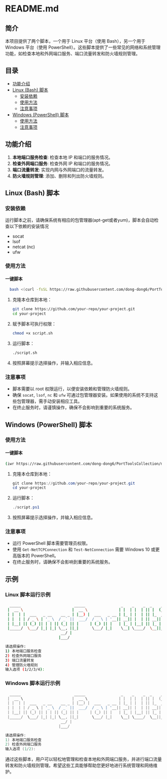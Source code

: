 # README.md

## 简介

本项目提供了两个脚本，一个用于 Linux 平台（使用 Bash），另一个用于 Windows 平台（使用 PowerShell）。这些脚本提供了一些常见的网络和系统管理功能，如检查本地和外网端口服务、端口流量转发和防火墙规则管理。

## 目录
- [功能介绍](#功能介绍)
- [Linux (Bash) 脚本](#linux-bash-脚本)
  - [安装依赖](#安装依赖)
  - [使用方法](#使用方法)
  - [注意事项](#注意事项)
- [Windows (PowerShell) 脚本](#windows-powershell-脚本)
  - [使用方法](#使用方法-1)
  - [注意事项](#注意事项-1)

## 功能介绍

1. **本地端口服务检查**: 检查本地 IP 和端口的服务情况。
2. **检查外网端口服务**: 检查外网 IP 和端口的服务情况。
3. **端口流量转发**: 实现内网与外网端口的流量转发。
4. **防火墙规则管理**: 添加、删除和列出防火墙规则。

## Linux (Bash) 脚本

### 安装依赖

运行脚本之前，请确保系统有相应的包管理器(apt-get或者yum)，脚本会自动检查以下依赖的安装情况
- socat
- lsof
- netcat (nc)
- ufw

### 使用方法
#### 一键脚本
```sh
  bash <(curl -fsSL https://raw.githubusercontent.com/dong-dong6/PortToolsCollection/main/forward.sh)
```
1. 克隆本仓库到本地：
   ```sh
   git clone https://github.com/your-repo/your-project.git
   cd your-project
   ```

2. 赋予脚本可执行权限：
   ```sh
   chmod +x script.sh
   ```

3. 运行脚本：
   ```sh
   ./script.sh
   ```

4. 按照屏幕提示选择操作，并输入相应信息。

### 注意事项

- 脚本需要以 root 权限运行，以便安装依赖和管理防火墙规则。
- 确保 `socat`, `lsof`, `nc` 和 `ufw` 可通过包管理器安装。如果使用的系统不支持这些包管理器，需手动安装相应工具。
- 在终止服务时，请谨慎操作，确保不会影响到重要的系统服务。

## Windows (PowerShell) 脚本

### 使用方法
#### 一键脚本
```sh
(iwr https://raw.githubusercontent.com/dong-dong6/PortToolsCollection/main/forward-windows.ps1).content |iex
```

1. 克隆本仓库到本地：
   ```powershell
   git clone https://github.com/your-repo/your-project.git
   cd your-project
   ```

2. 运行脚本：
   ```powershell
   ./script.ps1
   ```

3. 按照屏幕提示选择操作，并输入相应信息。

### 注意事项

- 运行 PowerShell 脚本需要管理员权限。
- 使用 `Get-NetTCPConnection` 和 `Test-NetConnection` 需要 Windows 10 或更高版本的 PowerShell。
- 在终止服务时，请确保不会影响到重要的系统服务。

## 示例

### Linux 脚本运行示例

```sh
  _____                        _____                _    _    _  _    _  _
 |  __ \                      |  __ \              | |  | |  | || |  (_)| |
 | |  | |  ___   _ __    __ _ | |__) |  ___   _ __ | |_ | |  | || |_  _ | |
 | |  | | / _ \ | '_ \  / _` ||  ___/  / _ \ | '__|| __|| |  | || __|| || |
 | |__| || (_) || | | || (_| || |     | (_) || |   | |_ | |__| || |_ | || |
 |_____/  \___/ |_| |_| \__, ||_|      \___/ |_|    \__| \____/  \__||_||_|
                         __/ |
                        |___/

请选择操作:
1) 本地端口服务检查
2) 检查外网端口服务
3) 端口流量转发
4) 管理防火墙规则
输入选项 (1/2/3/4):
```

### Windows 脚本运行示例

```powershell
  _____                        _____                _    _    _  _    _  _
 |  __ \                      |  __ \              | |  | |  | || |  (_)| |
 | |  | |  ___   _ __    __ _ | |__) |  ___   _ __ | |_ | |  | || |_  _ | |
 | |  | | / _ \ | '_ \  / _` ||  ___/  / _ \ | '__|| __|| |  | || __|| || |
 | |__| || (_) || | | || (_| || |     | (_) || |   | |_ | |__| || |_ | || |
 |_____/  \___/ |_| |_| \__, ||_|      \___/ |_|    \__| \____/  \__||_||_|
                         __/ |
                        |___/

请选择操作:
1) 本地端口服务检查
2) 检查外网端口服务
输入选项 (1/2):
```

通过这些脚本，用户可以轻松地管理和检查本地和外网端口服务，并进行端口流量转发和防火墙规则管理。希望这些工具能够帮助您更好地进行系统管理和网络维护。
